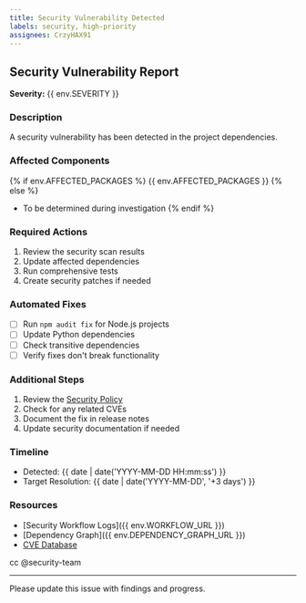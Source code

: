 ```yaml
---
title: Security Vulnerability Detected
labels: security, high-priority
assignees: CrzyHAX91
---
```


## Security Vulnerability Report

**Severity:** {{ env.SEVERITY }}

### Description
A security vulnerability has been detected in the project dependencies.

### Affected Components
{% if env.AFFECTED_PACKAGES %}
{{ env.AFFECTED_PACKAGES }}
{% else %}
- To be determined during investigation
{% endif %}

### Required Actions
1. Review the security scan results
2. Update affected dependencies
3. Run comprehensive tests
4. Create security patches if needed

### Automated Fixes
- [ ] Run `npm audit fix` for Node.js projects
- [ ] Update Python dependencies
- [ ] Check transitive dependencies
- [ ] Verify fixes don't break functionality

### Additional Steps
1. Review the [Security Policy](../SECURITY.md)
2. Check for any related CVEs
3. Document the fix in release notes
4. Update security documentation if needed

### Timeline
- Detected: {{ date | date('YYYY-MM-DD HH:mm:ss') }}
- Target Resolution: {{ date | date('YYYY-MM-DD', '+3 days') }}

### Resources
- [Security Workflow Logs]({{ env.WORKFLOW_URL }})
- [Dependency Graph]({{ env.DEPENDENCY_GRAPH_URL }})
- [CVE Database](https://nvd.nist.gov/vuln)

cc @security-team

---
Please update this issue with findings and progress.
